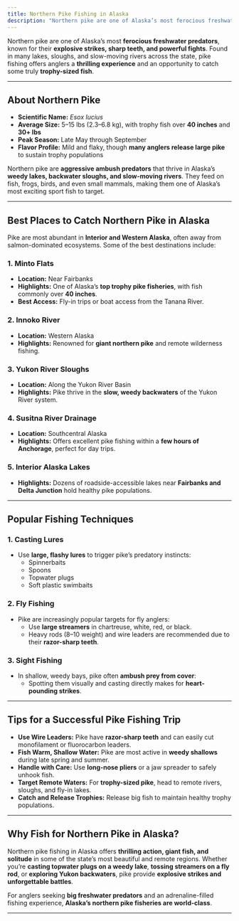 ```yaml
---
title: Northern Pike Fishing in Alaska
description: "Northern pike are one of Alaska’s most ferocious freshwater predators, known for their explosive strikes, sharp teeth, and powerful fights."
---
```


Northern pike are one of Alaska’s most **ferocious freshwater predators**, known for their **explosive strikes, sharp teeth, and powerful fights**. Found in many lakes, sloughs, and slow-moving rivers across the state, pike fishing offers anglers a **thrilling experience** and an opportunity to catch some truly **trophy-sized fish**.  

---

## About Northern Pike

- **Scientific Name:** *Esox lucius*  
- **Average Size:** 5–15 lbs (2.3–6.8 kg), with trophy fish over **40 inches** and **30+ lbs**  
- **Peak Season:** Late May through September  
- **Flavor Profile:** Mild and flaky, though **many anglers release large pike** to sustain trophy populations  

Northern pike are **aggressive ambush predators** that thrive in Alaska’s **weedy lakes, backwater sloughs, and slow-moving rivers**. They feed on fish, frogs, birds, and even small mammals, making them one of Alaska’s most exciting sport fish to target.

---

## Best Places to Catch Northern Pike in Alaska

Pike are most abundant in **Interior and Western Alaska**, often away from salmon-dominated ecosystems. Some of the best destinations include:

### **1. Minto Flats**
- **Location:** Near Fairbanks  
- **Highlights:** One of Alaska’s **top trophy pike fisheries**, with fish commonly over **40 inches**.  
- **Best Access:** Fly-in trips or boat access from the Tanana River.

### **2. Innoko River**
- **Location:** Western Alaska  
- **Highlights:** Renowned for **giant northern pike** and remote wilderness fishing.  

### **3. Yukon River Sloughs**
- **Location:** Along the Yukon River Basin  
- **Highlights:** Pike thrive in the **slow, weedy backwaters** of the Yukon River system.  

### **4. Susitna River Drainage**
- **Location:** Southcentral Alaska  
- **Highlights:** Offers excellent pike fishing within a **few hours of Anchorage**, perfect for day trips.

### **5. Interior Alaska Lakes**
- **Highlights:** Dozens of roadside-accessible lakes near **Fairbanks and Delta Junction** hold healthy pike populations.

---

## Popular Fishing Techniques

### **1. Casting Lures**
- Use **large, flashy lures** to trigger pike’s predatory instincts:
  - Spinnerbaits  
  - Spoons  
  - Topwater plugs  
  - Soft plastic swimbaits  

### **2. Fly Fishing**
- Pike are increasingly popular targets for fly anglers:
  - Use **large streamers** in chartreuse, white, red, or black.  
  - Heavy rods (8–10 weight) and wire leaders are recommended due to their **razor-sharp teeth**.

### **3. Sight Fishing**
- In shallow, weedy bays, pike often **ambush prey from cover**:
  - Spotting them visually and casting directly makes for **heart-pounding strikes**.

---

## Tips for a Successful Pike Fishing Trip

- **Use Wire Leaders:** Pike have **razor-sharp teeth** and can easily cut monofilament or fluorocarbon leaders.  
- **Fish Warm, Shallow Water:** Pike are most active in **weedy shallows** during late spring and summer.  
- **Handle with Care:** Use **long-nose pliers** or a jaw spreader to safely unhook fish.  
- **Target Remote Waters:** For **trophy-sized pike**, head to remote rivers, sloughs, and fly-in lakes.  
- **Catch and Release Trophies:** Release big fish to maintain healthy trophy populations.

---

## Why Fish for Northern Pike in Alaska?

Northern pike fishing in Alaska offers **thrilling action, giant fish, and solitude** in some of the state’s most beautiful and remote regions. Whether you’re **casting topwater plugs on a weedy lake**, **tossing streamers on a fly rod**, or **exploring Yukon backwaters**, pike provide **explosive strikes and unforgettable battles**.  

For anglers seeking **big freshwater predators** and an adrenaline-filled fishing experience, **Alaska’s northern pike fisheries are world-class**.

---
